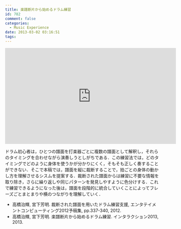 ```yaml
---
title: 楽譜断片から始めるドラム練習
id: 782
comment: false
categories:
  - Music Experience
date: 2013-03-02 03:16:51
tags:
---
```



<iframe width="560" height="315" src="https://www.youtube.com/embed/4p6uJ4ySREE" frameborder="0" allowfullscreen></iframe>



ドラム初心者は，ひとつの譜面を打楽器ごとに複数の譜面として解釈し，それらのタイミングを合わせながら演奏しうとしがちである．この練習法では，どのタイミングでどのように身体を使うかが分かりにくく，そもそも正しく奏することができない．そこで本稿では，譜面を縦に裁断することで，拍ごとの身体の動かし方を理解させるシスムを提案する．裁断された譜面からは練習に不要な情報を取り除き，さらに繰り返しや同じパターンを発見しやすように色分けする．これで練習できるようになった後は，譜面を段階的に統合していくことによってフレーズごとまとまりや横のつながりを理解していく．

*   高橋治輝, 宮下芳明. 裁断された譜面を用いたドラム練習支援, エンタテイメントコンピューティング2012予稿集, pp.337-340, 2012.
*   高橋治輝, 宮下芳明. 楽譜断片から始めるドラム練習. インタラクション2013, 2013.
